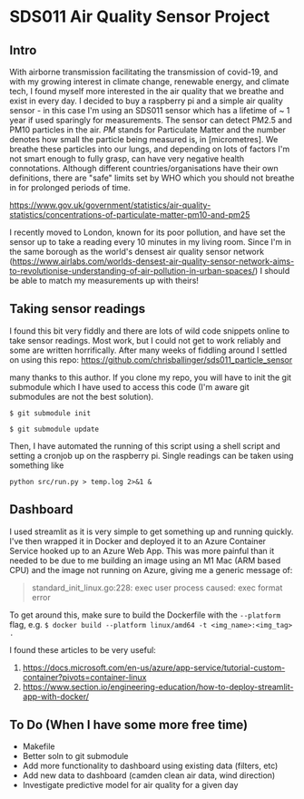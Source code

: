 # SDS011 Air Quality Sensor Project

## Intro
With airborne transmission facilitating the transmission of covid-19, and with my growing interest in climate change, renewable energy, and climate tech, I found myself more interested in the air quality that we breathe and exist in every day. I decided to buy a raspberry pi and a simple air quality sensor - in this case I'm using an SDS011 sensor which has a lifetime of ~ 1 year if used sparingly for measurements. The sensor can detect PM2.5 and PM10 particles in the air. *PM* stands for Particulate Matter and the number denotes how small the particle being measured is, in [micrometres]. We breathe these particles into our lungs, and depending on lots of factors I'm not smart enough to fully grasp, can have very negative health connotations. Although different countries/organisations have their own definitions, there are "safe" limits set by WHO which you should not breathe in for prolonged periods of time.

https://www.gov.uk/government/statistics/air-quality-statistics/concentrations-of-particulate-matter-pm10-and-pm25

I recently moved to London, known for its poor pollution, and have set the sensor up to take a reading every 10 minutes in my living room. Since I'm in the same borough as the world's densest air quality sensor network (https://www.airlabs.com/worlds-densest-air-quality-sensor-network-aims-to-revolutionise-understanding-of-air-pollution-in-urban-spaces/) I should be able to match my measurements up with theirs!

## Taking sensor readings
I found this bit very fiddly and there are lots of wild code snippets online to take sensor readings. Most work, but I could not get to work reliably and some are written horrifically. After many weeks of fiddling around I settled on using this repo:
https://github.com/chrisballinger/sds011_particle_sensor

many thanks to this author. If you clone my repo, you will have to init the git submodule which I have used to access this code (I'm aware git submodules are not the best solution).

`$ git submodule init`

`$ git submodule update`

Then, I have automated the running of this script using a shell script and setting a cronjob up on the raspberry pi. Single readings can be taken using something like 

`python src/run.py > temp.log 2>&1 &`

## Dashboard
I used streamlit as it is very simple to get something up and running quickly. I've then wrapped it in Docker and deployed it to an Azure Container Service hooked up to an Azure Web App. This was more painful than it needed to be due to me building an image using an M1 Mac (ARM based CPU) and the image not running on Azure, giving me a generic message of:
> standard_init_linux.go:228: exec user process caused: exec format error

To get around this, make sure to build the Dockerfile with the `--platform` flag, e.g.
`$ docker build --platform linux/amd64 -t <img_name>:<img_tag> .     `


I found these articles to be very useful:
1. https://docs.microsoft.com/en-us/azure/app-service/tutorial-custom-container?pivots=container-linux
2. https://www.section.io/engineering-education/how-to-deploy-streamlit-app-with-docker/


## To Do (When I have some more free time)
* Makefile
* Better soln to git submodule
* Add more functionality to dashboard using existing data (filters, etc)
* Add new data to dashboard (camden clean air data, wind direction)
* Investigate predictive model for air quality for a given day
